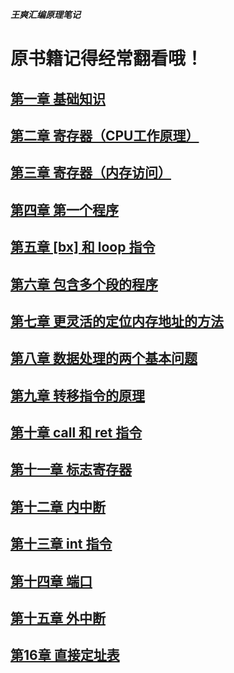 ___王爽汇编原理笔记___      

# 原书籍记得经常翻看哦！      
## [第一章 基础知识](./1_section.md)    
## [第二章 寄存器（CPU工作原理）](./2_section.md)        
## [第三章 寄存器（内存访问）](./3_section.md)        
## [第四章 第一个程序](./4_section.md)      
## [第五章 [bx] 和 loop 指令](./5_section.md)   
## [第六章 包含多个段的程序](./6_section.md)      
## [第七章 更灵活的定位内存地址的方法](./7_section.md)      
## [第八章 数据处理的两个基本问题](./8_section.md)        
## [第九章 转移指令的原理](./9_section.md)      
## [第十章 call 和 ret 指令](./10_section.md)      
## [第十一章 标志寄存器](./11_section.md)       
## [第十二章 内中断](./12_section.md)       
## [第十三章 int 指令](./13_section.md)     
## [第十四章 端口](./14_section.md)     
## [第十五章 外中断](./15_section.md)     
## [第16章 直接定址表](./16_section.md)     
